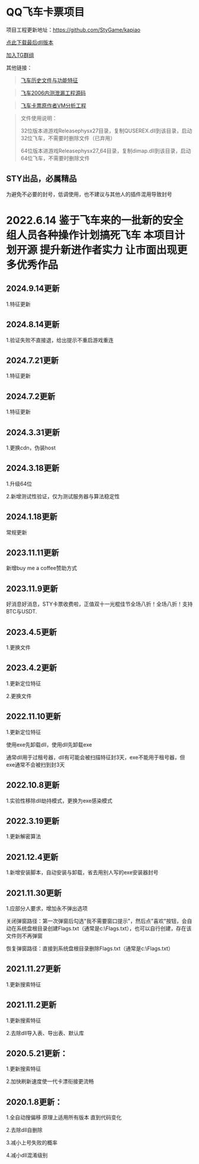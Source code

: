 # QQ飞车卡票项目

项目工程更新地址：https://github.com/StyGame/kapiao    

[点此下载最后dll版本](https://github.com/user-attachments/files/17011070/2024.9.16.x64.1.zip)

[加入TG群组](https://t.me/+IiMZZk8fh7c2YzQ9)

其他链接：

>[飞车历史文件与功能特征](https://github.com/StyGame/feiche_history_rubbish)

>[飞车2006内测泄漏工程源码](https://github.com/StyGame/feiche_source)

>[飞车卡票原作者VM分析工程](https://github.com/StyGame/kapiao_VM_Analyz)


>文件使用说明：
>
>32位版本进游戏Releasephysx27目录，复制QUSEREX.dll到该目录，启动32位飞车，不需要时删除文件（已弃用）
>
>64位版本进游戏Releasephysx27_64目录，复制dimap.dll到该目录，启动64位飞车，不需要时删除文件

STY出品，必属精品
---------------------------------------
为避免不必要的封号，低调使用，也不建议与其他人的插件混用导致封号

2022.6.14 鉴于飞车来的一批新的安全组人员各种操作计划搞死飞车 本项目计划开源 提升新进作者实力 让市面出现更多优秀作品
====
## 2024.9.14更新

1.特征更新

## 2024.8.14更新

1.验证失败不直接退，给出提示不重启游戏重连

## 2024.7.21更新

1.特征更新

## 2024.7.2更新

1.特征更新

## 2024.3.31更新

1.更换cdn，伪装host

## 2024.3.18更新

1.升级64位

2.新增测试性验证，仅为测试服务器与算法稳定性

## 2024.1.18更新

常规更新

## 2023.11.11更新

新增buy me a coffee赞助方式

## 2023.11.9更新

好消息好消息，STY卡票收费啦，正值双十一光棍佳节全场八折！全场八折！支持BTC与USDT.

## 2023.4.5更新

1.更换文件


## 2023.4.2更新

1.更新定位特征

2.更换文件


## 2022.11.10更新

1.更新定位特征

使用exe先卸载dll，使用dll先卸载exe 

通常dll用于过租号器，dll有可能会被扫描特征封3天，exe不能用于租号器，但exe通常不会被扫到封3天


## 2022.10.8更新

1.实验性移除dll劫持模式，更换为exe感染模式


## 2022.3.19更新

1.更新解密算法


## 2021.12.4更新

1.新增安装脚本，自动安装与卸载，省去用别人写的exe安装器封号


## 2021.11.30更新

1.应部分人要求，增加永不弹出选项

关闭弹窗路径：第一次弹窗后勾选"我不需要窗口提示"，然后点"喜欢"按钮，会自动在系统盘根目录创建Flags.txt（通常是c:\Flags.txt），也可以自行创建，存在该文件则不再弹窗

恢复弹窗路径：直接到系统盘根目录删除Flags.txt（通常是c:\Flags.txt）


## 2021.11.27更新

1.更新搜索特征


## 2021.11.2更新

1.更新搜索特征

2.去除dll导入表、导出表、默认库


## 2020.5.21更新：

1.更新搜索特征

2.加快刷新速度使一代卡漂衔接更流畅


## 2020.1.8更新：

1.全自动搜偏移 原理上适用所有版本 直到代码变化

2.去除dll自删除

3.减小上号失败的概率

4.减小dll混淆级别


